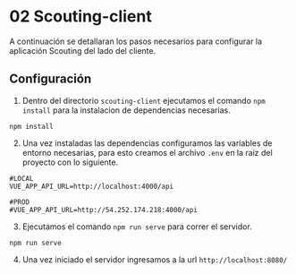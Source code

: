 # 02 Scouting-client

A continuación se detallaran los pasos necesarios para configurar la aplicación Scouting del lado del cliente.

## Configuración
1. Dentro del directorio `scouting-client` ejecutamos el comando `npm install` para la instalacion de dependencias necesarias.
```
npm install
```

2. Una vez instaladas las dependencias configuramos las variables de entorno necesarias, para esto creamos el archivo `.env` en la raiz del proyecto con lo siguiente.
```
#LOCAL
VUE_APP_API_URL=http://localhost:4000/api

#PROD
#VUE_APP_API_URL=http://54.252.174.218:4000/api
```


3. Ejecutamos el comando `npm run serve` para correr el servidor.
```
npm run serve
```
4. Una vez iniciado el servidor ingresamos a la url `http://localhost:8080/`

 <img :src="$withBase('/img/client/01.png')">





